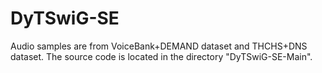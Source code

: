 # DyTSwiG-SE
Audio samples are from VoiceBank+DEMAND dataset and THCHS+DNS dataset. The source code is located in the directory "DyTSwiG-SE-Main".

